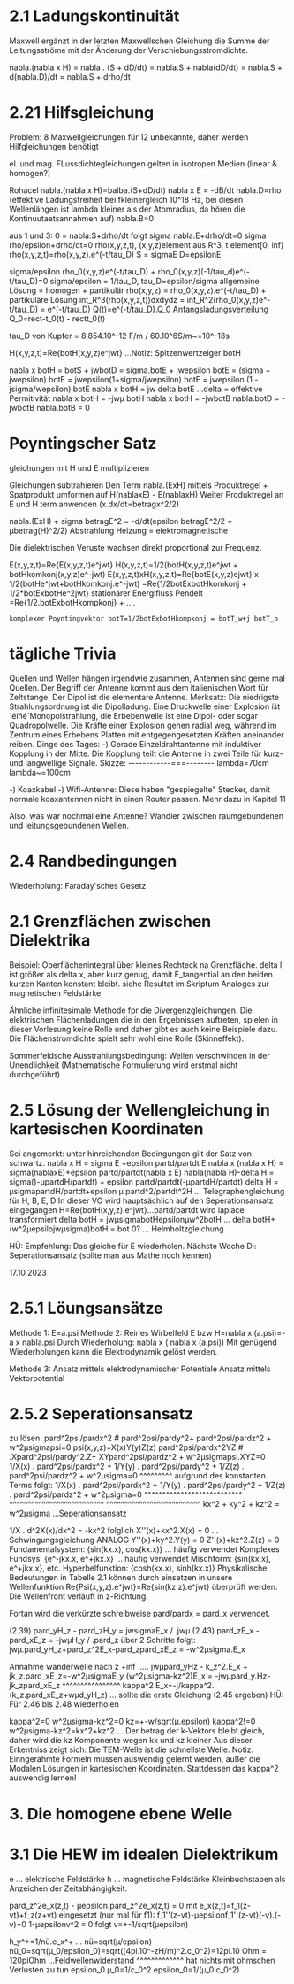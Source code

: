 # 2.1 Ladungskontinuität

Maxwell ergänzt in der letzten Maxwellschen Gleichung die Summe der Leitungsströme mit der Änderung der Verschiebungsstromdichte.

nabla.(nabla x H) = nabla . (S + dD/dt)
= nabla.S + nabla(dD/dt)
= nabla.S + d(nabla.D)/dt
= nabla.S + drho/dt

# 2.21 Hilfsgleichung
Problem: 8 Maxwellgleichungen für 12 unbekannte, daher werden Hilfgleichungen benötigt

el. und mag. FLussdichtegleichungen gelten in isotropen Medien (linear & homogen?)

Rohacel
nabla.(nabla x H)=balba.(S+dD/dt)
nabla x E = -dB/dt
nabla.D=rho (effektive Ladungsfreiheit bei fkleinergleich 10^18 Hz, bei diesen Wellenlängen ist lambda kleiner als der Atomradius, da hören die Kontinuutaetsannahmen auf)
nabla.B=0

aus 1 und 3:
0 = nabla.S+drho/dt folgt sigma nabla.E+drho/dt=0
                           sigma rho/epsilon+drho/dt=0
                                rho(x,y,z,t), (x,y,z)element aus R^3, t element[0, inf)
                                rho(x,y,z,t)=rho(x,y,z).e^(-t/tau_D)
S = sigmaE
D=epsilonE

sigma/epsilon rho_0(x,y,z)e^(-t/tau_D) + rho_0(x,y,z)(-1/tau_d)e^(-t/tau_D)=0
sigma/epsilon = 1/tau_D, tau_D=epsilon/sigma
allgemeine Lösung = homogen + partikulär
rho(x,y,z) = rho_0(x,y,z).e^(-t/tau_D) + partikuläre Lösung
int_R^3(rho(x,y,z,t))dxdydz = int_R^2(rho_0(x,y,z)e^-t/tau_D)
                            = e^(-t/tau_D)
                            Q(t)=e^(-t/tau_D).Q_0
Anfangsladungsverteilung
Q_0=rect-t_0(t) - rectt_0(t)

tau_D von Kupfer = 8,854.10^-12 F/m / 60.10^6S/m~=10^-18s

H(x,y,z,t)=Re{botH(x,y,z)e^jwt} ...Notiz: Spitzenwertzeiger botH

nabla x botH = botS + jwbotD = sigma.botE + jwepsilon botE = (sigma + jwepsilon).botE = jwepsilon(1+sigma/jwepsilon).botE = jwepsilon (1 - jsigma/wepsilon).botE
        nabla x botH = jw delta botE   ...delta = effektive Permitivität
        nabla x botH = -jwµ botH
nabla x botH = -jwbotB
nabla.botD = -jwbotB
nabla.botB = 0

# Poyntingscher Satz
gleichungen mit H und E multiplizieren

Gleichungen subtrahieren
Den Term nabla.(ExH) mittels Produktregel + Spatprodukt umformen auf H(nablaxE) - E(nablaxH)
Weiter Produktregel an E und H term anwenden (x.dx/dt=betragx^2/2)

nabla.(ExH) + sigma betragE^2 = -d/dt(epsilon betragE^2/2 + µbetrag(H)^2/2)
Abstrahlung   Heizung         =          elektromagnetische


Die dielektrischen Veruste wachsen direkt proportional zur Frequenz.

E(x,y,z,t)=Re{E(x,y,z,t)e^jwt}
H(x,y,z,t)=1/2(botH(x,y,z,t)e^jwt + botHkomkonj(x,y,z)e^-jwt)
E(x,y,z,t)xH(x,y,z,t)=Re{botE(x,y,z)ejwt} x 1/2(botHe^jwt+botHkomkonj.e^-jwt)
                    =Re{1/2botExbotHkomkonj + 1/2*botExbotHe^2jwt}
                    stationärer Energifluss        Pendelt
                    =Re{1/2.botExbotHkompkonj} + ....

    komplexer Poyntingvektor botT=1/2botExbotHkompkonj = botT_w+j botT_b


# tägliche Trivia
Quellen und Wellen hängen irgendwie zusammen, Antennen sind gerne mal Quellen.
Der Begriff der Antenne kommt aus dem italienischen Wort für Zeltstange.
Der Dipol ist die elementare Antenne.
Merksatz: Die niedrigste Strahlungsordnung ist die Dipolladung.
Eine Druckwelle einer Explosion íśt´éíńé´Monopolstrahlung, die Erbebenwelle ist
eine Dipol- oder sogar Quadropolwelle.
Die Kräfte einer Explosion gehen radial weg, während im Zentrum eines Erbebens
Platten mit entgegengesetzten Kräften aneinander reiben.
Dinge des Tages:
-) Gerade Einzeldrahtantenne mit induktiver Kopplung in der Mitte. Die Kopplung teilt die Antenne in zwei Teile für kurz- und langwellige Signale.
       Skizze: ------------===--------
                lambda=70cm   lambda~=100cm

-) Koaxkabel
-) Wifi-Antenne: Diese haben "gespiegelte" Stecker, damit normale koaxantennen 
    nicht in einen Router passen. Mehr dazu in Kapitel 11

Also, was war nochmal eine Antenne? Wandler zwischen raumgebundenen und
                                    leitungsgebundenen Wellen.

# 2.4 Randbedingungen
Wiederholung: Faraday'sches Gesetz

# 2.1 Grenzflächen zwischen Dielektrika
Beispiel: Oberflächenintegral über kleines Rechteck na Grenzfläche.
        delta l ist größer als delta x, aber kurz genug, damit E_tangential an
        den beiden kurzen Kanten konstant bleibt.
    siehe Resultat im Skriptum
Analoges zur magnetischen Feldstärke

Ähnliche infinitesimale Methode fpr die Divergenzgleichungen.
Die elektrischen Flächenladungen die in den Ergebnissen auftreten, spielen in
dieser Vorlesung keine Rolle und daher gibt es auch keine Beispiele dazu.
Die Flächenstromdichte spielt sehr wohl eine Rolle (Skinneffekt).

Sommerfeldsche Ausstrahlungsbedingung: Wellen verschwinden in der Unendlichkeit
        (Mathematische Formulierung wird erstmal nicht durchgeführt)

# 2.5 Lösung der Wellengleichung in kartesischen Koordinaten
Sei angemerkt: unter hinreichenden Bedingungen  gilt der Satz von schwartz.
nabla x H = sigma E +epsilon partd/partdt E
nabla x (nabla x H) = sigma(nablaxE)+epsilon partd/partdt(nabla x E)
nabla(nabla H)-delta H = sigma()-µpartdH/partdt) + epsilon partd/partdt(-µpartdH/partdt)
delta H = µsigmapartdH/partdt+epsilon µ partd^2/partdt^2H          ... Telegraphengleichung für H, B, E, D
In dieser VO wird hauptsächlich auf den Seperationsansatz eingegangen
H=Re{botH(x,y,z).e^jwt}...partd/partdt wird laplace transformiert
delta botH = jwµsigmabotHepsilonµw^2botH ... delta botH+(w^2µepsilojwµsigma)botH = bot 0? ... Helmholtzgleichung

HÜ: Empfehlung: Das gleiche für E wiederholen.
Nächste Woche Di: Seperationsansatz (sollte man aus Mathe noch kennen)

17.10.2023
# 2.5.1 Löungsansätze
Methode 1: E=a.psi
Methode 2:
    Reines Wirbelfeld E bzw H=nabla x (a.psi)=-a x nabla.psi
    Durch Wiederholung: nabla x ( nabla x (a.psi))
    Mit genügend Wiederholungen kann die Elektrodynamik gelöst werden.

Methode 3: Ansatz mittels elektrodynamischer Potentiale
    Ansatz mittels Vektorpotential

# 2.5.2 Seperationsansatz
zu lösen:
    pard^2psi/pardx^2 # pard^2psi/pardy^2+ pard^2psi/pardz^2 + w^2µsigmapsi=0
        psi(x,y,z)=X(x)Y(y)Z(z)
    pard^2psi/pardx^2YZ # .Xpard^2psi/pardy^2.Z+ XYpard^2psi/pardz^2 + w^2µsigmapsi.XYZ=0
    1/X(x) . pard^2psi/pardx^2 + 1/Y(y) . pard^2psi/pardy^2 + 1/Z(z) . pard^2psi/pardz^2 + w^2µsigma=0
                                                                                           ^^^^^^^^^
    aufgrund des konstanten Terms folgt:
    1/X(x) . pard^2psi/pardx^2 + 1/Y(y) . pard^2psi/pardy^2 + 1/Z(z) . pard^2psi/pardz^2 + w^2µsigma=0
    ^^^^^^^^^^^^^^^^^^^^^^^^^^^  ^^^^^^^^^^^^^^^^^^^^^^^^^^   ^^^^^^^^^^^^^^^^^^^^^^^^^^
        kx^2                   +     ky^2                   +       kz^2                 = w^2µsigma ...Seperationsansatz

1/X . d^2X(x)/dx^2 = -kx^2
    folglich X''(x)+kx^2.X(x) = 0 ... Schwingungsgleichung
    ANALOG   Y''(x)+ky^2.Y(y) = 0
             Z''(x)+kz^2.Z(z) = 0
    Fundamentalsystem: {sin(kx.x), cos(kx.x)} ... häufig verwendet
    Komplexes Fundsys: {e^-jkx.x, e^+jkx.x}   ... häufig verwendet
    Mischform:         {sin(kx.x), e^+jkx.x}, etc.
    Hyperbelfunktion:  {cosh(kx.x), sinh(kx.x)}
Physikalische Bedeutungen in Tabelle 2.1 können durch einsetzen in unsere Wellenfunktion
Re{Psi(x,y,z).e^jwt}=Re{sin(kz.z).e^jwt} überprüft werden. Die Wellenfront verläuft in z-Richtung.

Fortan wird die verkürzte schreibweise pard/pardx = pard_x verwendet.

(2.39) pard_yH_z - pard_zH_y = jwsigmaE_x / .jwµ
(2.43) pard_zE_x - pard_xE_z = -jwµH_y / .pard_z
    über 2 Schritte folgt: jwµ.pard_yH_z+pard_z^2E_x-pard_zpard_xE_z = -w^2µsigma.E_x

Annahme wanderwelle nach z +inf     ..... jwµpard_yHz - k_z^2.E_x + jk_z.pard_xE_z=-w^2µsigmaE_y
                                          (w^2µsigma-kz^2)E_x = -jwµpard_y.Hz-jk_zpard_xE_z
                                          ^^^^^^^^^^^^^^^^
                                             kappa^2
                                          E_x=-j/kappa^2.(k_z.pard_xE_z+wµd_yH_z) ... sollte die erste Gleichung (2.45 ergeben)
HÜ: Für 2.46 bis 2.48 wiederholen

kappa^2=0
w^2µsigma-kz^2=0
    kz=+-w/sqrt(µ.epsilon)
kappa^2!=0
w^2µsigma-kz^2=kx^2+kz^2 ... Der betrag der k-Vektors bleibt gleich, daher wird die kz Komponente wegen kx und kz kleiner
                                Aus dieser Erkentniss zeigt sich: Die TEM-Welle ist die schnellste Welle.
Notiz: Einngerahmte Formeln müssen auswendig gelernt werden, außer die Modalen Lösungen in kartesischen Koordinaten.
        Stattdessen das kappa^2 auswendig lernen!

# 3. Die homogene ebene Welle
# 3.1 Die HEW im idealen Dielektrikum
e ... elektrische Feldstärke
h ... magnetische Feldstärke
Kleinbuchstaben als Anzeichen der Zeitabhängigkeit.

pard_z^2e_x(z,t) - µepsilon.pard_z^2e_x(z,t) = 0
    mit e_x(z,t)=f_1(z-vt)+f_z(z+vt)
eingesetzt (nur mal für f1):
    f_1''(z-vt)-µepsilonf_1''(z-vt)(-v).(-v)=0
    1-µepsilonv^2 = 0  folgt v=+-1/sqrt(µepsilon)

h_y^+=1/nü.e_x^+  ... nü=sqrt(µ/epsilon)  nü_0=sqrt(µ_0/epsilon_0)=sqrt((4pi.10^-zH/m)^2.c_0^2)=12pi.10 Ohm = 120piOhm
                        ...Feldwellenwiderstand     ^^^^^^^^^^^^^                     hat nichts mit ohmschen Verlusten zu tun
                                                    epsilon_0.µ_0=1/c_0^2  epsilon_0=1/(µ_0.c_0^2)
